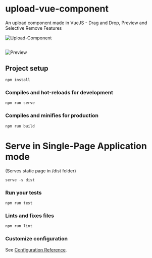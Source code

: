 # upload-vue-component
An upload component made in VueJS - Drag and Drop, Preview and Selective Remove Features

![Upload-Component](https://s2.gifyu.com/images/upload-1-2.jpg)
##
![Preview](https://s2.gifyu.com/images/upload-2.jpg)

## Project setup
```
npm install
```

### Compiles and hot-reloads for development
```
npm run serve
```

### Compiles and minifies for production
```
npm run build
```
# Serve in Single-Page Application mode
(Serves static page in /dist folder)

```
serve -s dist
```

### Run your tests
```
npm run test
```

### Lints and fixes files
```
npm run lint
```

### Customize configuration
See [Configuration Reference](https://cli.vuejs.org/config/).
